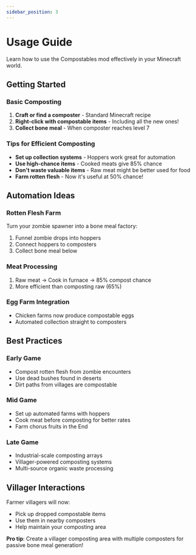```yaml
---
sidebar_position: 3
---
```


# Usage Guide

Learn how to use the Compostables mod effectively in your Minecraft world.

## Getting Started

### Basic Composting

1. **Craft or find a composter** - Standard Minecraft recipe
2. **Right-click with compostable items** - Including all the new ones!
3. **Collect bone meal** - When composter reaches level 7

### Tips for Efficient Composting

- **Set up collection systems** - Hoppers work great for automation
- **Use high-chance items** - Cooked meats give 85% chance
- **Don't waste valuable items** - Raw meat might be better used for food
- **Farm rotten flesh** - Now it's useful at 50% chance!

## Automation Ideas

### Rotten Flesh Farm
Turn your zombie spawner into a bone meal factory:
1. Funnel zombie drops into hoppers
2. Connect hoppers to composters
3. Collect bone meal below

### Meat Processing
1. Raw meat → Cook in furnace → 85% compost chance
2. More efficient than composting raw (65%)

### Egg Farm Integration
- Chicken farms now produce compostable eggs
- Automated collection straight to composters

## Best Practices

### Early Game
- Compost rotten flesh from zombie encounters
- Use dead bushes found in deserts
- Dirt paths from villages are compostable

### Mid Game
- Set up automated farms with hoppers
- Cook meat before composting for better rates
- Farm chorus fruits in the End

### Late Game
- Industrial-scale composting arrays
- Villager-powered composting systems
- Multi-source organic waste processing

## Villager Interactions

Farmer villagers will now:
- Pick up dropped compostable items
- Use them in nearby composters
- Help maintain your composting area

**Pro tip**: Create a villager composting area with multiple composters for passive bone meal generation!